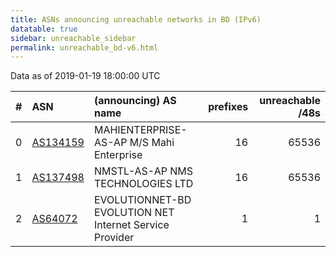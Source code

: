 ```yaml
---
title: ASNs announcing unreachable networks in BD (IPv6)
datatable: true
sidebar: unreachable_sidebar
permalink: unreachable_bd-v6.html
---
```


Data as of 2019-01-19 18:00:00 UTC


<div class="datatable-begin"></div>

|   # | ASN                                      | (announcing) AS name                                    |   prefixes |   unreachable /48s |
|----:|:-----------------------------------------|:--------------------------------------------------------|-----------:|-------------------:|
|   0 | [AS134159](unreachable_AS134159-v6.html) | MAHIENTERPRISE-AS-AP M/S Mahi Enterprise                |         16 |              65536 |
|   1 | [AS137498](unreachable_AS137498-v6.html) | NMSTL-AS-AP NMS TECHNOLOGIES LTD                        |         16 |              65536 |
|   2 | [AS64072](unreachable_AS64072-v6.html)   | EVOLUTIONNET-BD EVOLUTION NET Internet Service Provider |          1 |                  1 |

<div class="datatable-end"></div>
